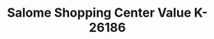 ---
f_zip-code: 92225
f_state-code: CA
title: Salome Shopping Center Value K-26186
f_phone: 928-859-3445
f_city-only: Blythe
f_address: 67230 E Hwy 60 Salome Blythe
f_location-unique-id: '26186'
slug: salome-shopping-center-value-k-26186
updated-on: '2024-05-30T13:46:58.046Z'
created-on: '2024-05-30T13:36:59.803Z'
published-on: '2024-05-30T13:54:32.469Z'
f_city-state: cms/city/blythe-ca.md
f_company: cms/company/salome-shopping-center-value-k.md
f_state: cms/state/california.md
layout: '[payday-loan].html'
tags: payday-loan
---